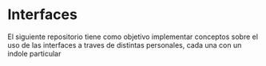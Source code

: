 # Interfaces

El siguiente repositorio tiene como objetivo implementar conceptos sobre el uso de las interfaces a traves de distintas
personales, cada una con un  indole particular
